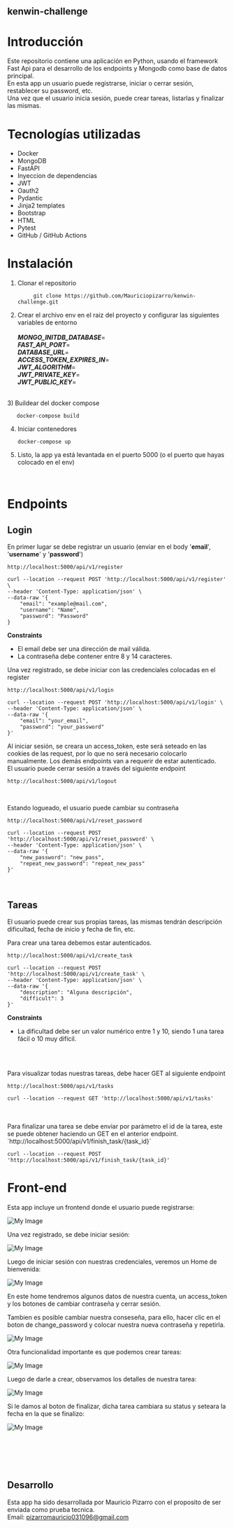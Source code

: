 kenwin-challenge
-

# Introducción

Este repositorio contiene una aplicación en Python, usando el framework Fast Api para el desarrollo de los endpoints y Mongodb como base de datos principal.<br>
En esta app un usuario puede registrarse, iniciar o cerrar sesión, restablecer su password, etc.
<br>
Una vez que el usuario inicia sesión, puede crear tareas, listarlas y finalizar las mismas.

# Tecnologías utilizadas

- Docker
- MongoDB
- FastAPI
- Inyeccion de dependencias
- JWT
- Oauth2
- Pydantic
- Jinja2 templates
- Bootstrap
- HTML
- Pytest
- GitHub / GitHub Actions


# Instalación

1) Clonar el repositorio

            git clone https://github.com/Mauriciopizarro/kenwin-challenge.git

2) Crear el archivo env en el raiz del proyecto y configurar las siguientes variables de entorno <br> <br>
  **_MONGO_INITDB_DATABASE_**=<br>
  **_FAST_API_PORT_**=<br>
  **_DATABASE_URL_**= <br>
  **_ACCESS_TOKEN_EXPIRES_IN_**= <br>
  **_JWT_ALGORITHM_**= <br>
 **_JWT_PRIVATE_KEY_**= <br>
 **_JWT_PUBLIC_KEY_**= <br>
<br>
3) Buildear del docker compose

       docker-compose build
4) Iniciar contenedores

       docker-compose up

5) Listo, la app ya está levantada en el puerto 5000 (o el puerto que hayas colocado en el env)

<br>


# Endpoints
                                                

## Login

En primer lugar se debe registrar un usuario (enviar en el body '**email**', '**username**' y '**password**')

`http://localhost:5000/api/v1/register`

    curl --location --request POST 'http://localhost:5000/api/v1/register' \
    --header 'Content-Type: application/json' \
    --data-raw '{
        "email": "example@mail.com",
        "username": "Name",
        "password": "Password"
    }

**Constraints**

- El email debe ser una dirección de mail válida.
- La contraseña debe contener entre 8 y 14 caracteres.


Una vez registrado, se debe iniciar con las credenciales colocadas en el register

`http://localhost:5000/api/v1/login`

    curl --location --request POST 'http://localhost:5000/api/v1/login' \
    --header 'Content-Type: application/json' \
    --data-raw '{
        "email": "your_email",
        "password": "your_password"
    }'

Al iniciar sesión, se creara un access_token, este será seteado en las cookies de las request, por lo que no será necesario colocarlo manualmente. Los demás endpoints van a requerir de estar autenticado.
<br>
El usuario puede cerrar sesión a través del siguiente endpoint

`http://localhost:5000/api/v1/logout`

<br>

Estando logueado, el usuario puede cambiar su contraseña

`http://localhost:5000/api/v1/reset_password`
<br>

    curl --location --request POST 'http://localhost:5000/api/v1/reset_password' \
    --header 'Content-Type: application/json' \
    --data-raw '{
        "new_password": "new_pass",
        "repeat_new_password": "repeat_new_pass"
    }'

<br>

## Tareas

El usuario puede crear sus propias tareas, las mismas tendrán descripción dificultad, fecha de inicio y fecha de fin, etc.

Para crear una tarea debemos estar autenticados. <br>

`http://localhost:5000/api/v1/create_task`

    curl --location --request POST 'http://localhost:5000/api/v1/create_task' \
    --header 'Content-Type: application/json' \
    --data-raw '{
        "description": "Alguna descripción",
        "difficult": 3
    }'

**Constraints**
- La dificultad debe ser un valor numérico entre 1 y 10, siendo 1 una tarea fácil o 10 muy difícil.
<br>
<br>

Para visualizar todas nuestras tareas, debe hacer GET al siguiente endpoint

`http://localhost:5000/api/v1/tasks`

    curl --location --request GET 'http://localhost:5000/api/v1/tasks'
<br>
<br>
Para finalizar una tarea se debe enviar por parámetro el id de la tarea, este se puede obtener haciendo un GET en el anterior endpoint.
`http://localhost:5000/api/v1/finish_task/{task_id}`

    curl --location --request POST 'http://localhost:5000/api/v1/finish_task/{task_id}'


# Front-end

Esta app incluye un frontend donde el usuario puede registrarse:

![My Image](src/images/sign_up.png)

Una vez registrado, se debe iniciar sesión:

![My Image](src/images/login.png)

Luego de iniciar sesión con nuestras credenciales, veremos un Home de bienvenida: 

![My Image](src/images/user_profile.png)

En este home tendremos algunos datos de nuestra cuenta, un access_token y los botones de cambiar contraseña y cerrar sesión.
<br>

Tambien es posible cambiar nuestra conseseña, para ello, hacer clic en el boton de change_password y colocar nuestra nueva contraseña y repetirla.

![My Image](src/images/reset_pass.png)



Otra funcionalidad importante es que podemos crear tareas:

![My Image](src/images/create_task.png)

Luego de darle a crear, observamos los detalles de nuestra tarea:

![My Image](src/images/task_detail.png)

Si le damos al boton de finalizar, dicha tarea cambiara su status y seteara la fecha en la que se finalizo:

![My Image](src/images/task_finished.png)


<br>
<br>
<br>
<br>

## Desarrollo

Esta app ha sido desarrollada por Mauricio Pizarro con el proposito de ser enviada como prueba tecnica. <br>
Email: pizarromauricio031096@gmail.com